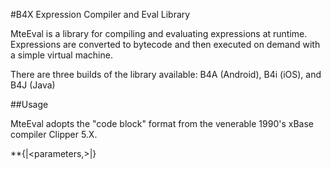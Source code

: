 #B4X Expression Compiler and Eval Library

MteEval is a library for compiling and evaluating expressions at runtime. Expressions are converted to bytecode and then executed on demand with a simple virtual machine.

There are three builds of the library available: B4A (Android), B4i (iOS), and B4J (Java)

##Usage

MteEval adopts the "code block" format from the venerable 1990's xBase compiler Clipper 5.X.

**{|<parameters,>|<expression>}









